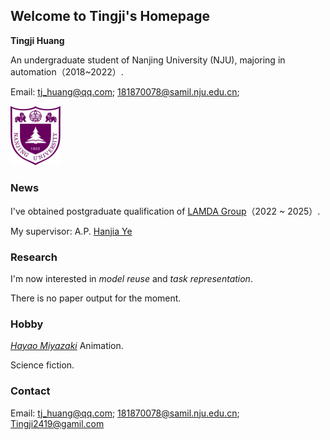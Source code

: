 ## Welcome to Tingji's Homepage

 **Tingji Huang**

 An undergraduate student of Nanjing University (NJU), majoring in automation（2018~2022）.

 Email: tj_huang@qq.com; 181870078@samil.nju.edu.cn;

 <img src=".\pic\image.png" alt="image" style="zoom:50%;" />



### News

I've obtained postgraduate qualification of [LAMDA Group](http://www.lamda.nju.edu.cn)（2022 ~ 2025）.

My supervisor: A.P. [Hanjia Ye](http://www.lamda.nju.edu.cn/yehj/)



### Research

I'm now interested in *model reuse* and *task representation*.

There is no paper output for the moment.



### Hobby

*[Hayao Miyazaki](www.baidu.com)* Animation.

Science fiction.



### Contact

Email: tj_huang@qq.com; 181870078@samil.nju.edu.cn; Tingji2419@gamil.com
